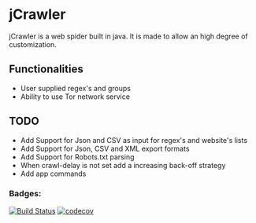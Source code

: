 # jCrawler

jCrawler is a web spider built in java. It is made to allow an high degree of
 customization.  

## Functionalities
 +  User supplied regex's and groups
 +  Ability to use Tor network service
 
 
 ## TODO
 +  Add Support for Json and CSV as input for regex's and website's lists
 +  Add Support for Json, CSV and XML export formats
 +  Add Support for Robots.txt parsing
 +  When crawl-delay is not set add a increasing back-off strategy
 +  Add app commands

### Badges:   
[![Build Status](https://travis-ci.org/nunoOliveiraqwe/jcrawler.svg?branch=master)](https://travis-ci.org/nunoOliveiraqwe/jcrawler)  [![codecov](https://codecov.io/gh/nunoOliveiraqwe/jcrawler/branch/master/graph/badge.svg)](https://codecov.io/gh/nunoOliveiraqwe/jcrawler)


